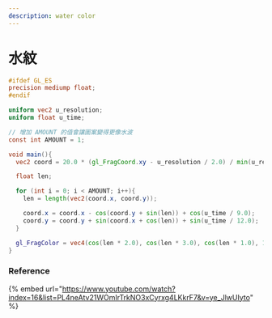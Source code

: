 ```yaml
---
description: water color
---
```


# 水紋

```glsl
#ifdef GL_ES
precision mediump float;
#endif

uniform vec2 u_resolution;
uniform float u_time;

// 增加 AMOUNT 的值會讓圖案變得更像水波
const int AMOUNT = 1;

void main(){
  vec2 coord = 20.0 * (gl_FragCoord.xy - u_resolution / 2.0) / min(u_resolution.y, u_resolution.x);

  float len;

  for (int i = 0; i < AMOUNT; i++){
    len = length(vec2(coord.x, coord.y));

    coord.x = coord.x - cos(coord.y + sin(len)) + cos(u_time / 9.0);
    coord.y = coord.y + sin(coord.x + cos(len)) + sin(u_time / 12.0);
  }

  gl_FragColor = vec4(cos(len * 2.0), cos(len * 3.0), cos(len * 1.0), 1.0);
}
```

### Reference

{% embed url="https://www.youtube.com/watch?index=16&list=PL4neAtv21WOmIrTrkNO3xCyrxg4LKkrF7&v=ye_JlwUIyto" %}
